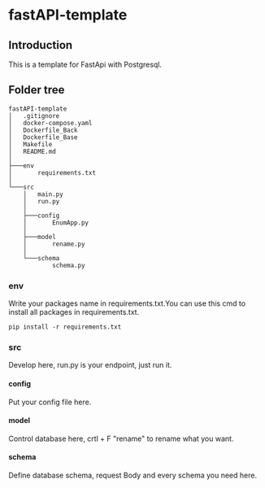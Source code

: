 # fastAPI-template

## Introduction
This is a template for FastApi with Postgresql.


## Folder tree
```
fastAPI-template
│   .gitignore
│   docker-compose.yaml
│   Dockerfile_Back
│   Dockerfile_Base
│   Makefile
│   README.md
│
├───env
│       requirements.txt
│
└───src
    │   main.py
    │   run.py
    │
    ├───config
    │       EnumApp.py
    │
    ├───model
    │       rename.py
    │
    └───schema
            schema.py
```

### env 
Write your packages name in requirements.txt.You can use this cmd to install all packages in requirements.txt.
```
pip install -r requirements.txt
```

### src
Develop here, run.py is your endpoint, just run it.

#### config 
Put your config file here.

#### model
Control database here, crtl + F "rename" to rename what you want.

#### schema
Define database schema, request Body and every schema you need here.




